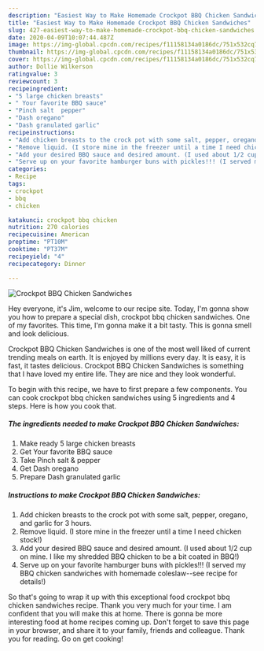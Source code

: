 ```yaml
---
description: "Easiest Way to Make Homemade Crockpot BBQ Chicken Sandwiches"
title: "Easiest Way to Make Homemade Crockpot BBQ Chicken Sandwiches"
slug: 427-easiest-way-to-make-homemade-crockpot-bbq-chicken-sandwiches
date: 2020-04-09T10:07:44.487Z
image: https://img-global.cpcdn.com/recipes/f11158134a0186dc/751x532cq70/crockpot-bbq-chicken-sandwiches-recipe-main-photo.jpg
thumbnail: https://img-global.cpcdn.com/recipes/f11158134a0186dc/751x532cq70/crockpot-bbq-chicken-sandwiches-recipe-main-photo.jpg
cover: https://img-global.cpcdn.com/recipes/f11158134a0186dc/751x532cq70/crockpot-bbq-chicken-sandwiches-recipe-main-photo.jpg
author: Dollie Wilkerson
ratingvalue: 3
reviewcount: 3
recipeingredient:
- "5 large chicken breasts"
- " Your favorite BBQ sauce"
- "Pinch salt  pepper"
- "Dash oregano"
- "Dash granulated garlic"
recipeinstructions:
- "Add chicken breasts to the crock pot with some salt, pepper, oregano, and garlic for 3 hours."
- "Remove liquid. (I store mine in the freezer until a time I need chicken stock!)"
- "Add your desired BBQ sauce and desired amount. (I used about 1/2 cup on mine. I like my shredded BBQ chicken to be a bit coated in BBQ!)"
- "Serve up on your favorite hamburger buns with pickles!!! (I served my BBQ chicken sandwiches with homemade coleslaw--see recipe for details!)"
categories:
- Recipe
tags:
- crockpot
- bbq
- chicken

katakunci: crockpot bbq chicken 
nutrition: 270 calories
recipecuisine: American
preptime: "PT10M"
cooktime: "PT37M"
recipeyield: "4"
recipecategory: Dinner

---
```



![Crockpot BBQ Chicken Sandwiches](https://img-global.cpcdn.com/recipes/f11158134a0186dc/751x532cq70/crockpot-bbq-chicken-sandwiches-recipe-main-photo.jpg)

Hey everyone, it's Jim, welcome to our recipe site. Today, I'm gonna show you how to prepare a special dish, crockpot bbq chicken sandwiches. One of my favorites. This time, I'm gonna make it a bit tasty. This is gonna smell and look delicious.



Crockpot BBQ Chicken Sandwiches is one of the most well liked of current trending meals on earth. It is enjoyed by millions every day. It is easy, it is fast, it tastes delicious. Crockpot BBQ Chicken Sandwiches is something that I have loved my entire life. They are nice and they look wonderful.


To begin with this recipe, we have to first prepare a few components. You can cook crockpot bbq chicken sandwiches using 5 ingredients and 4 steps. Here is how you cook that.

##### The ingredients needed to make Crockpot BBQ Chicken Sandwiches:

1. Make ready 5 large chicken breasts
1. Get  Your favorite BBQ sauce
1. Take Pinch salt &amp; pepper
1. Get Dash oregano
1. Prepare Dash granulated garlic




##### Instructions to make Crockpot BBQ Chicken Sandwiches:

1. Add chicken breasts to the crock pot with some salt, pepper, oregano, and garlic for 3 hours.
1. Remove liquid. (I store mine in the freezer until a time I need chicken stock!)
1. Add your desired BBQ sauce and desired amount. (I used about 1/2 cup on mine. I like my shredded BBQ chicken to be a bit coated in BBQ!)
1. Serve up on your favorite hamburger buns with pickles!!! (I served my BBQ chicken sandwiches with homemade coleslaw--see recipe for details!)




So that's going to wrap it up with this exceptional food crockpot bbq chicken sandwiches recipe. Thank you very much for your time. I am confident that you will make this at home. There is gonna be more interesting food at home recipes coming up. Don't forget to save this page in your browser, and share it to your family, friends and colleague. Thank you for reading. Go on get cooking!
